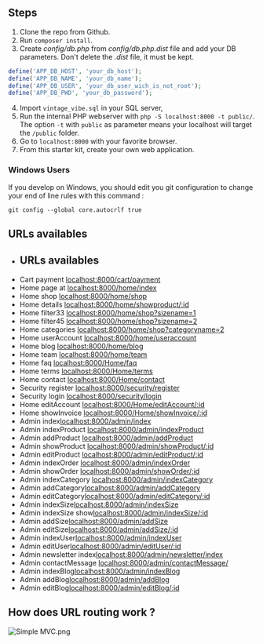 ## Steps

1. Clone the repo from Github.
2. Run `composer install`.
3. Create _config/db.php_ from _config/db.php.dist_ file and add your DB parameters. Don't delete the _.dist_ file, it must be kept.

```php
define('APP_DB_HOST', 'your_db_host');
define('APP_DB_NAME', 'your_db_name');
define('APP_DB_USER', 'your_db_user_wich_is_not_root');
define('APP_DB_PWD', 'your_db_password');
```

4. Import `vintage_vibe.sql` in your SQL server,
5. Run the internal PHP webserver with `php -S localhost:8000 -t public/`. The option `-t` with `public` as parameter means your localhost will target the `/public` folder.
6. Go to `localhost:8000` with your favorite browser.
7. From this starter kit, create your own web application.

### Windows Users

If you develop on Windows, you should edit you git configuration to change your end of line rules with this command :

`git config --global core.autocrlf true`

## URLs availables

- ## URLs availables
- Cart payment [localhost:8000/cart/payment](localhost:8000/cart/payment)
- Home page at [localhost:8000/home/index](localhost:8000/home/index)
- Home shop [localhost:8000/home/shop](localhost:8000/home/shop)
- Home details [localhost:8000/home/showproduct/:id](localhost:8000/home/showproduct/2)
- Home filter33 [localhost:8000/home/shop?sizename=1](http://localhost:8000/home/shop?sizename=1)
- Home filter45 [localhost:8000/home/shop?sizename=2](http://localhost:8000/home/shop?sizename=2)
- Home categories [localhost:8000/home/shop?categoryname=2](http://localhost:8000/home/shop?categoryname=2)
- Home userAccount [localhost:8000/home/useraccount](http://localhost:8000/home/useraccount)
- Home blog [localhost:8000/home/blog](http://localhost:8000/home/blog)
- Home team [localhost:8000/home/team](http://localhost:8000/home/team)
- Home faq [localhost:8000/Home/faq](http://localhost:8000/Home/faq)
- Home terms [localhost:8000/Home/terms](http://localhost:8000/home/terms)
- Home contact [localhost:8000/Home/contact](http://localhost:8000/Home/contact)
- Security register [localhost:8000/security/register](http://localhost:8000/security/register)
- Security login [localhost:8000/security/login](http://localhost:8000/security/login)
- Home editAccount [localhost:8000/Home/editAccount/:id](http://localhost:8000/Home/editAccount/3)
- Home showInvoice [localhost:8000/Home/showInvoice/:id](http://localhost:8000/Home/showInvoice/3)
- Admin index[localhost:8000/admin/index](http://localhost:8000/admin/index)
- Admin indexProduct [localhost:8000/admin/indexProduct](http://localhost:8000/admin/indexProduct/)
- Admin addProduct [localhost:8000/admin/addProduct](http://localhost:8000/admin/addProduct)
- Admin showProduct [localhost:8000/admin/showProduct/:id](http://localhost:8000/admin/showProduct/6)
- Admin editProduct [localhost:8000/admin/editProduct/:id](http://localhost:8000/admin/editProduct/6)
- Admin indexOrder [localhost:8000/admin/indexOrder](http://localhost:8000/admin/indexOrder)
- Admin showOrder [localhost:8000/admin/showOrder/:id](http://localhost:8000/admin/showOrder/2)
- Admin indexCategory [localhost:8000/admin/indexCategory](http://localhost:8000/admin/indexCategory)
- Admin addCategory[localhost:8000/admin/addCategory](http://localhost:8000/admin/addCategory)
- Admin editCategory[localhost:8000/admin/editCategory/:id](http://localhost:8000/admin/editCategory/1)
- Admin indexSize[localhost:8000/admin/indexSize](http://localhost:8000/admin/indexSize)
- Admin indexSize show[localhost:8000/admin/indexSize/:id](http://localhost:8000/admin/indexSize/1)
- Admin addSize[localhost:8000/admin/addSize](http://localhost:8000/admin/addSize)
- Admin editSize[localhost:8000/admin/addSize/:id](http://localhost:8000/admin/addSize/1)
- Admin indexUser[localhost:8000/admin/indexUser](http://localhost:8000/admin/indexUser)
- Admin editUser[localhost:8000/admin/editUser/:id](http://localhost:8000/admin/editUser/1)
- Admin newsletter index[localhost:8000/admin/newsletter/index](http://localhost:8000/admin/newsletter/index)
- Admin contactMessage [localhost:8000/admin/contactMessage/](localhost:8000/admin/contactMessage/)
- Admin indexBlog[localhost:8000/admin/indexBlog](http://localhost:8000/admin/indexBlog)
- Admin addBlog[localhost:8000/admin/addBlog](http://localhost:8000/admin/addBlog)
- Admin editBlog[localhost:8000/admin/editBlog/:id](http://localhost:8000/admin/editBlog/1)

## How does URL routing work ?

![Simple MVC.png](https://raw.githubusercontent.com/WildCodeSchool/simple-mvc/master/Simple%20-%20MVC.png)
